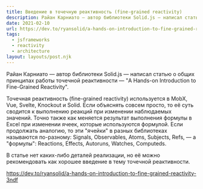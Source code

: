 ```yaml
---
title: Введение в точечную реактивность (fine-grained reactivity)
description: Райан Карниато — автор библиотеки Solid.js — написал статью о общих принципах работы точечной реактивности
date: 2021-02-10
url: https://dev.to/ryansolid/a-hands-on-introduction-to-fine-grained-reactivity-3ndf
tags:
  - jsframeworks
  - reactivity
  - architecture
layout: layouts/post.njk
---
```

Райан Карниато — автор библиотеки Solid.js — написал статью о общих принципах работы точечной реактивности — "A Hands-on Introduction to Fine-Grained Reactivity".

Точечная реактивность (fine-grained reactivity) используется в MobX, Vue, Svelte, Knockout и Solid. Если объяснять совсем просто, то её суть сводится к выполнению реакций при изменении наблюдаемых значений. Точно также как меняется результат выполнения формулы в Excel при изменении ячеек, которые используются формулой. Если продолжать аналогию, то эти "ячейки" в разных библиотеках называются по-разному: Signals, Observables, Atoms, Subjects, Refs, — а "формулы": Reactions, Effects, Autoruns, Watches, Computeds.

В статье нет каких-либо деталей реализации, но её можно рекомендовать как хорошее введение в тему точечной реактивности.

https://dev.to/ryansolid/a-hands-on-introduction-to-fine-grained-reactivity-3ndf
